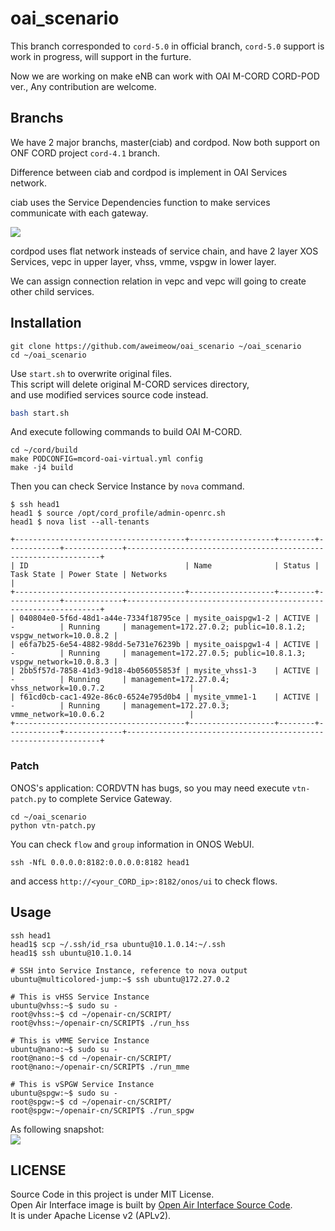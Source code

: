 # oai_scenario

This branch corresponded to `cord-5.0` in official branch, 
`cord-5.0` support is work in progress, will support in the furture.

Now we are working on make eNB can work with OAI M-CORD CORD-POD ver., 
Any contribution are welcome.

## Branchs

We have 2 major branchs, master(ciab) and cordpod.
Now both support on ONF CORD project `cord-4.1` branch.

Difference between ciab and cordpod is implement in OAI Services network.

ciab uses the Service Dependencies function to make services communicate with
each gateway.

![](https://raw.githubusercontent.com/aweimeow/oai_scenario/master/assets/service_graph.png)

cordpod uses flat network insteads of service chain, 
and have 2 layer XOS Services, vepc in upper layer, vhss, vmme, vspgw in lower
layer.

We can assign connection relation in vepc and vepc will going to create other
child services.

## Installation

```
git clone https://github.com/aweimeow/oai_scenario ~/oai_scenario
cd ~/oai_scenario
```

Use `start.sh` to overwrite original files.  
This script will delete original M-CORD services directory,  
and use modified services source code instead.

```bash
bash start.sh
```

And execute following commands to build OAI M-CORD.

```
cd ~/cord/build
make PODCONFIG=mcord-oai-virtual.yml config
make -j4 build
```

Then you can check Service Instance by `nova` command.

```
$ ssh head1
head1 $ source /opt/cord_profile/admin-openrc.sh
head1 $ nova list --all-tenants

+--------------------------------------+-------------------+--------+------------+-------------+----------------------------------------------------------------+
| ID                                   | Name              | Status | Task State | Power State | Networks                                                       |
+--------------------------------------+-------------------+--------+------------+-------------+----------------------------------------------------------------+
| 040804e0-5f6d-48d1-a44e-7334f18795ce | mysite_oaispgw1-2 | ACTIVE | -          | Running     | management=172.27.0.2; public=10.8.1.2; vspgw_network=10.0.8.2 |
| e6fa7b25-6e54-4882-98dd-5e731e76239b | mysite_oaispgw1-4 | ACTIVE | -          | Running     | management=172.27.0.5; public=10.8.1.3; vspgw_network=10.0.8.3 |
| 2bb5f57d-7858-41d3-9d18-4b056055853f | mysite_vhss1-3    | ACTIVE | -          | Running     | management=172.27.0.4; vhss_network=10.0.7.2                   |
| f61cd0cb-cac1-492e-86c0-6524e795d0b4 | mysite_vmme1-1    | ACTIVE | -          | Running     | management=172.27.0.3; vmme_network=10.0.6.2                   |
+--------------------------------------+-------------------+--------+------------+-------------+----------------------------------------------------------------+
```

### Patch

ONOS's application: CORDVTN has bugs, so you may need execute `vtn-patch.py`
to complete Service Gateway.

```
cd ~/oai_scenario
python vtn-patch.py
```

You can check `flow` and `group` information in ONOS WebUI.

```
ssh -NfL 0.0.0.0:8182:0.0.0.0:8182 head1
```

and access `http://<your_CORD_ip>:8182/onos/ui` to check flows.

## Usage

```
ssh head1
head1$ scp ~/.ssh/id_rsa ubuntu@10.1.0.14:~/.ssh
head1$ ssh ubuntu@10.1.0.14

# SSH into Service Instance, reference to nova output
ubuntu@multicolored-jump:~$ ssh ubuntu@172.27.0.2

# This is vHSS Service Instance
ubuntu@vhss:~$ sudo su -
root@vhss:~$ cd ~/openair-cn/SCRIPT/
root@vhss:~/openair-cn/SCRIPT$ ./run_hss

# This is vMME Service Instance
ubuntu@nano:~$ sudo su -
root@nano:~$ cd ~/openair-cn/SCRIPT/
root@nano:~/openair-cn/SCRIPT$ ./run_mme

# This is vSPGW Service Instance
ubuntu@spgw:~$ sudo su -
root@spgw:~$ cd ~/openair-cn/SCRIPT/
root@spgw:~/openair-cn/SCRIPT$ ./run_spgw
```

As following snapshot:  
![](https://raw.githubusercontent.com/aweimeow/oai_scenario/master/assets/snapshot.png)

## LICENSE

Source Code in this project is under MIT License.  
Open Air Interface image is built by [Open Air Interface Source
Code](https://gitlab.eurecom.fr/oai/openair-cn).  
It is under Apache License v2 (APLv2).
